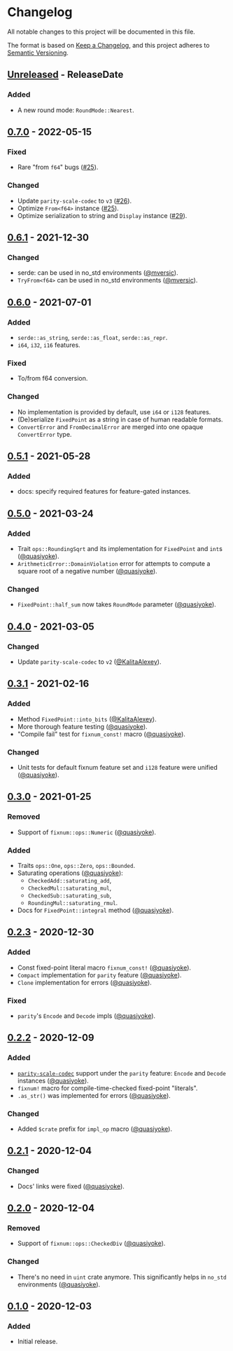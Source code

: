 # Changelog
All notable changes to this project will be documented in this file.

The format is based on [Keep a Changelog](https://keepachangelog.com/en/1.0.0/),
and this project adheres to [Semantic Versioning](https://semver.org/spec/v2.0.0.html).

<!-- next-header -->

## [Unreleased] - ReleaseDate
### Added
- A new round mode: `RoundMode::Nearest`.

## [0.7.0] - 2022-05-15
### Fixed
- Rare "from `f64`" bugs ([#25]).

### Changed
- Update `parity-scale-codec` to `v3` ([#26]).
- Optimize `From<f64>` instance ([#25]).
- Optimize serialization to string and `Display` instance ([#29]).

[#25]: https://github.com/loyd/fixnum/pull/25
[#26]: https://github.com/loyd/fixnum/issues/26
[#29]: https://github.com/loyd/fixnum/pull/29

## [0.6.1] - 2021-12-30
### Changed
- serde: can be used in no_std environments ([@mversic](https://github.com/mversic)).
- `TryFrom<f64>` can be used in no_std environments ([@mversic](https://github.com/mversic)).

## [0.6.0] - 2021-07-01
### Added
- `serde::as_string`, `serde::as_float`, `serde::as_repr`.
- `i64`, `i32`, `i16` features.

### Fixed
- To/from f64 conversion.

### Changed
- No implementation is provided by default, use `i64` or `i128` features.
- (De)serialize `FixedPoint` as a string in case of human readable formats.
- `ConvertError` and `FromDecimalError` are merged into one opaque `ConvertError` type.

## [0.5.1] - 2021-05-28
### Added
- docs: specify required features for feature-gated instances.

## [0.5.0] - 2021-03-24
### Added
- Trait `ops::RoundingSqrt` and its implementation for `FixedPoint` and `int`s ([@quasiyoke](https://github.com/quasiyoke)).
- `ArithmeticError::DomainViolation` error for attempts to compute a square root of a negative number ([@quasiyoke](https://github.com/quasiyoke)).

### Changed
- `FixedPoint::half_sum` now takes `RoundMode` parameter ([@quasiyoke](https://github.com/quasiyoke)).

## [0.4.0] - 2021-03-05
### Changed
- Update `parity-scale-codec` to `v2` ([@KalitaAlexey](https://github.com/KalitaAlexey)).

## [0.3.1] - 2021-02-16
### Added
- Method `FixedPoint::into_bits` ([@KalitaAlexey](https://github.com/KalitaAlexey)).
- More thorough feature testing ([@quasiyoke](https://github.com/quasiyoke)).
- "Compile fail" test for `fixnum_const!` macro ([@quasiyoke](https://github.com/quasiyoke)).

### Changed
- Unit tests for default fixnum feature set and `i128` feature were unified ([@quasiyoke](https://github.com/quasiyoke)).

## [0.3.0] - 2021-01-25
### Removed
- Support of `fixnum::ops::Numeric` ([@quasiyoke](https://github.com/quasiyoke)).

### Added
- Traits `ops::One`, `ops::Zero`, `ops::Bounded`.
- Saturating operations ([@quasiyoke](https://github.com/quasiyoke)):
  - `CheckedAdd::saturating_add`,
  - `CheckedMul::saturating_mul`,
  - `CheckedSub::saturating_sub`,
  - `RoundingMul::saturating_rmul`.
- Docs for `FixedPoint::integral` method ([@quasiyoke](https://github.com/quasiyoke)).

## [0.2.3] - 2020-12-30
### Added
- Const fixed-point literal macro `fixnum_const!` ([@quasiyoke](https://github.com/quasiyoke)).
- `Compact` implementation for `parity` feature ([@quasiyoke](https://github.com/quasiyoke)).
- `Clone` implementation for errors ([@quasiyoke](https://github.com/quasiyoke)).

### Fixed
- `parity`'s `Encode` and `Decode` impls ([@quasiyoke](https://github.com/quasiyoke)).

## [0.2.2] - 2020-12-09
### Added
- [`parity-scale-codec`](https://docs.rs/parity-scale-codec) support under the `parity` feature: `Encode` and `Decode` instances ([@quasiyoke](https://github.com/quasiyoke)).
- `fixnum!` macro for compile-time-checked fixed-point "literals".
- `.as_str()` was implemented for errors ([@quasiyoke](https://github.com/quasiyoke)).

### Changed
- Added `$crate` prefix for `impl_op` macro ([@quasiyoke](https://github.com/quasiyoke)).

## [0.2.1] - 2020-12-04
### Changed
- Docs' links were fixed ([@quasiyoke](https://github.com/quasiyoke)).

## [0.2.0] - 2020-12-04
### Removed
- Support of `fixnum::ops::CheckedDiv` ([@quasiyoke](https://github.com/quasiyoke)).

### Changed
- There's no need in `uint` crate anymore. This significantly helps in `no_std` environments ([@quasiyoke](https://github.com/quasiyoke)).

## [0.1.0] - 2020-12-03
### Added
- Initial release.

<!-- next-url -->
[Unreleased]: https://github.com/loyd/fixnum/compare/v0.7.0...HEAD
[0.7.0]: https://github.com/loyd/fixnum/compare/v0.6.1...v0.7.0
[0.6.1]: https://github.com/loyd/fixnum/compare/v0.6.0...v0.6.1
[0.6.0]: https://github.com/loyd/fixnum/compare/v0.5.1...v0.6.0
[0.5.1]: https://github.com/loyd/fixnum/compare/v0.5.0...v0.5.1
[0.5.0]: https://github.com/loyd/fixnum/compare/v0.4.0...v0.5.0
[0.4.0]: https://github.com/loyd/fixnum/compare/v0.3.1...v0.4.0
[0.3.1]: https://github.com/loyd/fixnum/compare/v0.3.0...v0.3.1
[0.3.0]: https://github.com/loyd/fixnum/compare/v0.2.3...v0.3.0
[0.2.3]: https://github.com/loyd/fixnum/compare/v0.2.2...v0.2.3
[0.2.2]: https://github.com/loyd/fixnum/compare/v0.2.1...v0.2.2
[0.2.1]: https://github.com/loyd/fixnum/compare/v0.2.0...v0.2.1
[0.2.0]: https://github.com/loyd/fixnum/compare/v0.1.0...v0.2.0
[0.1.0]: https://github.com/loyd/fixnum/releases/tag/v0.1.0
